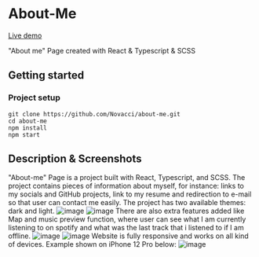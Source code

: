 # About-Me

[Live demo](https://novacci.pl/)

"About me" Page created with React & Typescript & SCSS 

## Getting started

### Project setup

```
git clone https://github.com/Novacci/about-me.git
cd about-me
npm install
npm start
```

## Description & Screenshots

"About-me" Page is a project built with React, Typescript, and SCSS. The project contains pieces of information about myself, for instance: links to my socials and GitHub projects, link to my resume and redirection to e-mail so that user can contact me easily. 
The project has two available themes: dark and light.
![image](https://user-images.githubusercontent.com/110100579/225118043-5c706f5a-bb6b-4107-a7f7-9dfd2eb9a03a.png)
![image](https://user-images.githubusercontent.com/110100579/225118218-93092caa-77aa-4537-9631-7d1dc1dcd864.png)
There are also extra features added like Map and music preview function, where user can see what I am currently listening to on spotify and what was the last track that i listened to if I am offline.
![image](https://user-images.githubusercontent.com/110100579/225119659-f5b683df-aa72-498e-a943-d81320a3d0e2.png)
![image](https://user-images.githubusercontent.com/110100579/225120191-a4959c10-345b-4ed4-aef8-eb2fb010f625.png)
Website is fully responsive and works on all kind of devices. Example shown on iPhone 12 Pro below:
![image](https://user-images.githubusercontent.com/110100579/226666492-cf96e048-f757-48ba-8b2f-e9c28d9e9c07.png)




